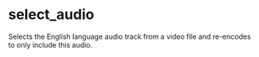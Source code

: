 # select_audio
Selects the English language audio track from a video file and re-encodes to only include this audio.
